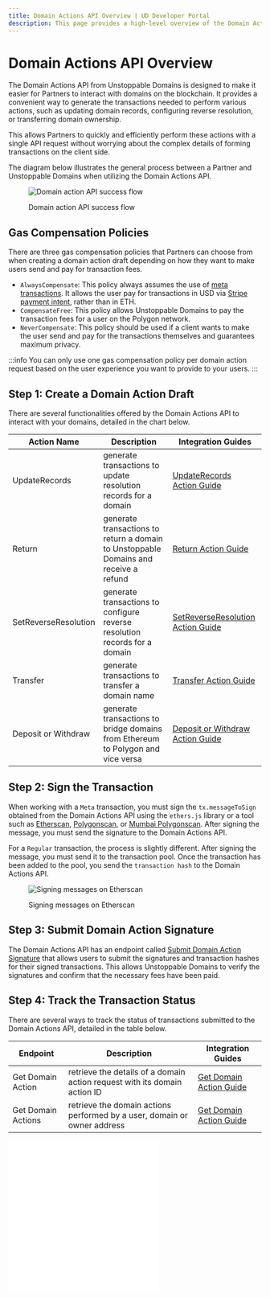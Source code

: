 ```yaml
---
title: Domain Actions API Overview | UD Developer Portal
description: This page provides a high-level overview of the Domain Actions API hosted by Unstoppable Domains.
---
```


# Domain Actions API Overview

The Domain Actions API from Unstoppable Domains is designed to make it easier for Partners to interact with domains on the blockchain. It provides a convenient way to generate the transactions needed to perform various actions, such as updating domain records, configuring reverse resolution, or transferring domain ownership.

This allows Partners to quickly and efficiently perform these actions with a single API request without worrying about the complex details of forming transactions on the client side.

The diagram below illustrates the general process between a Partner and Unstoppable Domains when utilizing the Domain Actions API.

<figure>

![Domain action API success flow](/images/domain-action-api-flow.png '#width=80%;')

<figcaption>Domain action API success flow</figcaption>
</figure>

## Gas Compensation Policies

There are three gas compensation policies that Partners can choose from when creating a domain action draft depending on how they want to make users send and pay for transaction fees.

* `AlwaysCompensate`: This policy always assumes the use of [meta transactions](/manage-domains/delegating-transactions.md). It allows the user pay for transactions in USD via [Stripe payment intent](https://stripe.com/docs/payments/payment-intents), rather than in ETH.
* `CompensateFree`: This policy allows Unstoppable Domains to pay the transaction fees for a user on the Polygon network.
* `NeverCompensate`: This policy should be used if a client wants to make the user send and pay for the transactions themselves and guarantees maximum privacy.

:::info
You can only use one gas compensation policy per domain action request based on the user experience you want to provide to your users.
:::

## Step 1: Create a Domain Action Draft

There are several functionalities offered by the Domain Actions API to interact with your domains, detailed in the chart below.

| Action Name | Description | Integration Guides |
| - | - | - |
| UpdateRecords | generate transactions to update resolution records for a domain | [UpdateRecords Action Guide](update-records-action.md) |
| Return | generate transactions to return a domain to Unstoppable Domains and receive a refund | [Return Action Guide](return-action.md) |
| SetReverseResolution | generate transactions to configure reverse resolution records for a domain | [SetReverseResolution Action Guide](set-reverse-resolution-action.md) |
| Transfer | generate transactions to transfer a domain name | [Transfer Action Guide](transfer-action.md) |
| Deposit or Withdraw | generate transactions to bridge domains from Ethereum to Polygon and vice versa | [Deposit or Withdraw Action Guide](bridge-action.md) |

## Step 2: Sign the Transaction

When working with a `Meta` transaction, you must sign the `tx.messageToSign` obtained from the Domain Actions API using the `ethers.js` library or a tool such as [Etherscan](https://etherscan.io/verifiedSignatures), [Polygonscan](https://polygonscan.com/verifiedSignatures), or [Mumbai Polygonscan](https://mumbai.polygonscan.com/verifiedSignatures). After signing the message, you must send the signature to the Domain Actions API.

For a `Regular` transaction, the process is slightly different. After signing the message, you must send it to the transaction pool. Once the transaction has been added to the pool, you send the `transaction hash` to the Domain Actions API.

<figure>

![Signing messages on Etherscan](/images/etherscan-sign-message.png '#width=40%;')

<figcaption>Signing messages on Etherscan</figcaption>
</figure>

## Step 3: Submit Domain Action Signature

The Domain Actions API has an endpoint called [Submit Domain Action Signature](https://docs.unstoppabledomains.com/openapi/reference/#operation/PostActionSign) that allows users to submit the signatures and transaction hashes for their signed transactions. This allows Unstoppable Domains to verify the signatures and confirm that the necessary fees have been paid.

## Step 4: Track the Transaction Status

There are several ways to track the status of transactions submitted to the Domain Actions API, detailed in the table below.

| Endpoint | Description | Integration Guides |
| - | - | - |
| Get Domain Action | retrieve the details of a domain action request with its domain action ID | [Get Domain Action Guide](get-domain-action.md) |
| Get Domain Actions | retrieve the domain actions performed by a user, domain or owner address | [Get Domain Action Guide](get-domain-action.md) |

<embed src="/snippets/_discord.md" />

<embed src="/snippets/_partner-survey-embed.md" />
